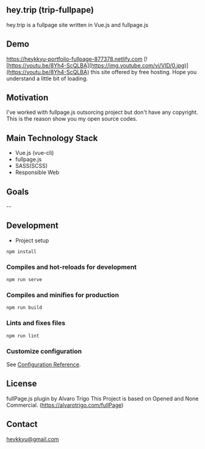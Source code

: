 ## hey.trip (trip-fullpape)
hey.trip is a fullpage site written in Vue.js and fullpage.js 

## Demo
https://heykkyu-portfoilo-fullpage-877378.netlify.com
[![https://youtu.be/8Yh4-ScQLBA](https://img.youtube.com/vi/VID/0.jpg)](https://youtu.be/8Yh4-ScQLBA)
this site offered by free hosting. Hope you understand a little bit of loading.

## Motivation
I've worked with fullpage.js outsorcing project but don't have any copyright.
This is the reason show you my open source codes.

## Main Technology Stack
- Vue.js (vue-cli)
- fullpage.js
- SASS(SCSS)
- Responsible Web

## Goals
--


## Development

- Project setup
```
npm install
```

### Compiles and hot-reloads for development
```
npm run serve
```

### Compiles and minifies for production
```
npm run build
```

### Lints and fixes files
```
npm run lint
```

### Customize configuration
See [Configuration Reference](https://cli.vuejs.org/config/).

## License
fullPage.js plugin by Alvaro Trigo
This Project is based on Opened and None Commercial. (https://alvarotrigo.com/fullPage)

## Contact
heykkyu@gmail.com
